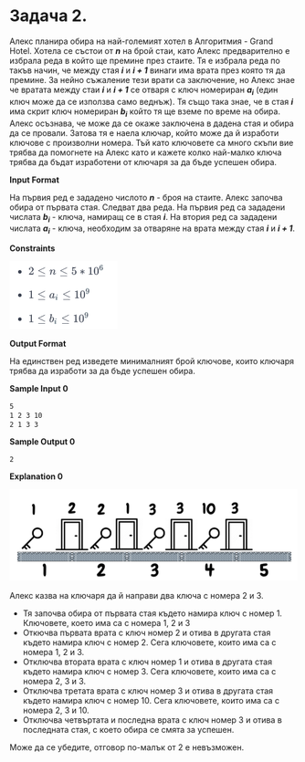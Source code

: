 # Задача 2.

Алекс планира обира на най-големият хотел в Алгоритмия - Grand Hotel. Хотела се състои от ***n*** на брой стаи, като Алекс предварително е избрала реда в който ще премине през стаите. Тя е избрала реда по такъв начин, че между стая ***i*** и ***i + 1*** винаги има врата през която тя да премине. За нейно съжаление тези врати са заключение, но Алекс знае че вратата между стаи ***i*** и ***i + 1*** се отваря с ключ номериран ***a<sub>i</sub>*** (един ключ може да се използва само веднъж). Тя също така знае, че в стая ***i*** има скрит ключ номериран ***b<sub>i</sub>*** който тя ще вземе по време на обира. Алекс осъзнава, че може да се окаже заключена в дадена стая и обира да се провали. Затова тя е наела ключар, който може да й изработи ключове с произволни номера. Тъй като ключовете са много скъпи вие трябва да помогнете на Алекс като и кажете колко най-малко ключа трябва да бъдат изработени от ключаря за да бъде успешен обира.

**Input Format**

На първия ред е зададено числото ***n*** - броя на стаите. Алекс започва обира от първата стая. Следват два реда. На първия ред са зададени числата ***b<sub>i</sub>*** - ключа, намиращ се в стая ***i***. На втория ред са зададени числата ***a<sub>i</sub>*** - ключа, необходим за отваряне на врата между стая ***i*** и ***i + 1***.

**Constraints**

![Constraints](constraints.png)

**Output Format**

На единствен ред изведете минималният брой ключове, които ключаря трябва да изработи за да бъде успешен обира.

**Sample Input 0**
```
5
1 2 3 10
2 1 3 3
```

**Sample Output 0**
```
2
```

**Explanation 0**

![Explanation 1](explanation-1.png)

Алекс казва на ключаря да й направи два ключа с номера 2 и 3.

* Тя започва обира от първата стая където намира ключ с номер 1. Ключовете, което има са с номера 1, 2 и 3
* Откючва първата врата с ключ номер 2 и отива в другата стая където намира ключ с номер 2. Сега ключовете, които има са с номера 1, 2 и 3.
* Отключва втората врата с ключ номер 1 и отива в другата стая където намира ключ с номер 3. Сега ключовете, които има са с номера 2, 3 и 3.
* Отключва третата врата с ключ номер 3 и отива в другата стая където намира ключ с номер 10. Сега ключовете, които има са с номера 2, 3 и 10.
* Отключва четвъртата и последна врата с ключ номер 3 и отива в последната стая, с което обира се смята за успешен.

Може да се убедите, отговор по-малък от 2 е невъзможен.
